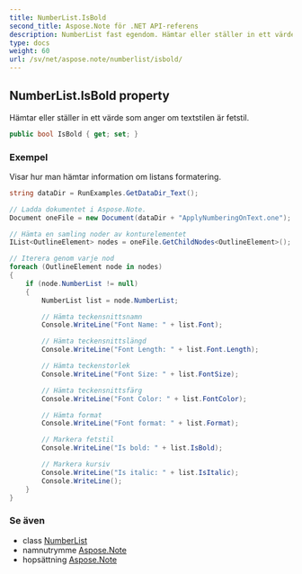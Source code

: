 ```yaml
---
title: NumberList.IsBold
second_title: Aspose.Note för .NET API-referens
description: NumberList fast egendom. Hämtar eller ställer in ett värde som anger om textstilen är fetstil.
type: docs
weight: 60
url: /sv/net/aspose.note/numberlist/isbold/
---
```

## NumberList.IsBold property

Hämtar eller ställer in ett värde som anger om textstilen är fetstil.

```csharp
public bool IsBold { get; set; }
```

### Exempel

Visar hur man hämtar information om listans formatering.

```csharp
string dataDir = RunExamples.GetDataDir_Text();

// Ladda dokumentet i Aspose.Note.
Document oneFile = new Document(dataDir + "ApplyNumberingOnText.one");

// Hämta en samling noder av konturelementet
IList<OutlineElement> nodes = oneFile.GetChildNodes<OutlineElement>();

// Iterera genom varje nod
foreach (OutlineElement node in nodes)
{
    if (node.NumberList != null)
    {
        NumberList list = node.NumberList;

        // Hämta teckensnittsnamn
        Console.WriteLine("Font Name: " + list.Font);

        // Hämta teckensnittslängd
        Console.WriteLine("Font Length: " + list.Font.Length);

        // Hämta teckenstorlek
        Console.WriteLine("Font Size: " + list.FontSize);

        // Hämta teckensnittsfärg
        Console.WriteLine("Font Color: " + list.FontColor);

        // Hämta format
        Console.WriteLine("Font format: " + list.Format);

        // Markera fetstil
        Console.WriteLine("Is bold: " + list.IsBold);

        // Markera kursiv
        Console.WriteLine("Is italic: " + list.IsItalic);
        Console.WriteLine();
    }
}
```

### Se även

* class [NumberList](../)
* namnutrymme [Aspose.Note](../../numberlist/)
* hopsättning [Aspose.Note](../../../)


